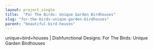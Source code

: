 ```yaml
---
layout: project_single
title:  "For The Birds: Unique Garden Birdhouses"
slug: "for-the-birds-unique-garden-birdhouses"
parent: "beautiful-bird-houses"
---
```

unique+bird+houses | Dishfunctional Designs: For The Birds: Unique Garden Birdhouses